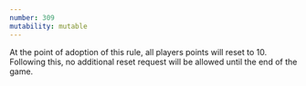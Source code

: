 ```yaml
---
number: 309
mutability: mutable
---
```


At the point of adoption of this rule, all players points will reset to 10.
Following this, no additional reset request will be allowed until the end of the game.
